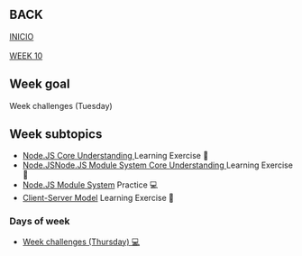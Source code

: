 
## BACK
<a href="https://github.com/Lesdith/core-code-from-scratch-readme"> INICIO </a> </br></br>
<a href="https://github.com/Lesdith/core-code-from-scratch-readme/blob/main/Weeks/Week%2010%20React-Node/Week%2010.md">WEEK 10</a>

<H2>Week goal</H2> Week challenges (Tuesday)<H2>Week subtopics</H2>
  <ul>
  <li><a href="https://github.com/Lesdith/core-code-from-scratch-readme/blob/main/Weeks/Week%2010%20React-Node/Wednesday/Nodejs%20Module.md"> Node.JS Core Understanding </a> Learning Exercise 🧠</li>
  <li><a href="https://github.com/Lesdith/core-code-from-scratch-readme/blob/main/Weeks/Week%2010%20React-Node/Wednesday/Nodejs.md"> Node.JSNode.JS Module System Core Understanding </a> Learning Exercise 🧠</li>
    <li><a href="https://github.com/Lesdith/core-code-from-scratch-readme/blob/main/Weeks/Week%2010%20React-Node/Wednesday/Nodejs%20Modele%20Practice.md">Node.JS Module System</a> Practice 💻</li>
    <li><a href="https://github.com/Lesdith/core-code-from-scratch-readme/blob/main/Weeks/Week%2010%20React-Node/Wednesday/client-server%20model.md"> Client-Server Model</a> Learning Exercise 🧠</li>
</ul>

 ### Days of week
 <ul>
  <li>
<a href="https://github.com/Lesdith/core-code-from-scratch-readme/blob/main/Weeks/Week%2010%20React-Node/Thursday/Thursday.md"> Week challenges (Thursday) 💻 </a>
 </li>
 </ul>
